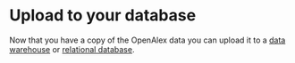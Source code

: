 # Upload to your database

Now that you have a copy of the OpenAlex data you can upload it to a [data warehouse](load-to-a-data-warehouse.md) or [relational database](load-to-a-relational-database.md).
